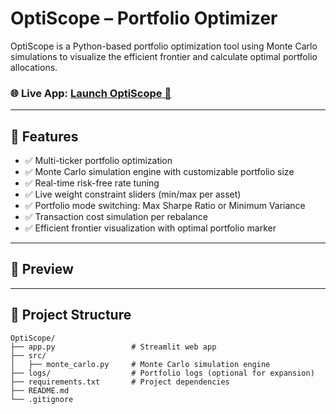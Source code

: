 # OptiScope – Portfolio Optimizer

OptiScope is a Python-based portfolio optimization tool using Monte Carlo simulations to visualize the efficient frontier and calculate optimal portfolio allocations.

### 🌐 Live App: [Launch OptiScope 🚀](https://optiscope.streamlit.app)

---

## 🚀 Features
- ✅ Multi-ticker portfolio optimization
- ✅ Monte Carlo simulation engine with customizable portfolio size
- ✅ Real-time risk-free rate tuning
- ✅ Live weight constraint sliders (min/max per asset)
- ✅ Portfolio mode switching: Max Sharpe Ratio or Minimum Variance
- ✅ Transaction cost simulation per rebalance
- ✅ Efficient frontier visualization with optimal portfolio marker

---

## 📸 Preview

---

## 📂 Project Structure
```plaintext
OptiScope/
├── app.py                 # Streamlit web app
├── src/
│   ├── monte_carlo.py     # Monte Carlo simulation engine
├── logs/                  # Portfolio logs (optional for expansion)
├── requirements.txt       # Project dependencies
├── README.md
└── .gitignore
